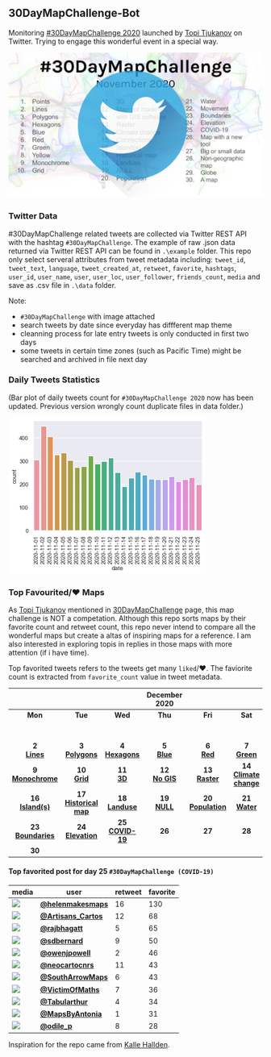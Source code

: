 ## 30DayMapChallenge-Bot
Monitoring [#30DayMapChallenge 2020](https://github.com/tjukanovt/30DayMapChallenge) launched by [Topi Tjukanov](https://twitter.com/tjukanov) on Twitter. Trying to engage this wonderful event in a special way. 

![images](./graphs/map_challenge_2020_bot.jpg)

### Twitter Data
#30DayMapChallenge related tweets are collected via Twitter REST API with the hashtag `#30DayMapChallenge`. The example of raw .json data returned via Twitter REST API can be found in `.\example` folder. This repo only select serveral attributes from tweet metadata including: `tweet_id`, `tweet_text`, `language`, `tweet_created_at`, `retweet`, `favorite`, `hashtags`, `user_id`, `user_name`, `user`, `user_loc`, `user_follower`, `friends_count`, `media` and save as .csv file in `.\data` folder.

Note:
-  `#30DayMapChallenge` with image attached
- search tweets by date since everyday has diffferent map theme
- cleanning process for late entry tweets is only conducted in first two days
- some tweets in certain time zones (such as Pacific Time) might be searched and archived in file next day

### Daily Tweets Statistics
(Bar plot of daily tweets count for `#30DayMapChallenge 2020` now has been updated. Previous version wrongly count duplicate files in data folder.)

![images](./graphs/maps_count.png)

### Top Favourited/:heart: Maps

As [Topi Tjukanov](https://twitter.com/tjukanov) mentioned in [30DayMapChallenge](https://github.com/tjukanovt/30DayMapChallenge) page, this map challenge is NOT a competation. Although this repo sorts maps by their favorite count and retweet count, this repo never intend to compare all the wonderful maps but create a altas of inspiring maps for a reference. I am also interested in exploring topis in replies in those maps with more attention (if i have time).

Top favorited tweets refers to the tweets get many `liked`/:heart:. The faviorite count is extracted from `favorite_count` value in tweet metadata.

| |||December 2020||| |
|:---:|:---:|:---:|:---:|:---:|:---:|:---:|
| **Mon** | **Tue** | **Wed** | **Thu** | **Fri** | **Sat** | **Sun** |
|     |     |     |     |     |     | **1** <br/>**[Points](day1.md)**|
| **2** <br/>**[Lines](day2.md)**   |**3** <br/>**[Polygons](day3.md)**   |**4** <br/>**[Hexagons](day4.md)**    | **5** <br/>**[Blue](day05_Blue.md)**   | **6** <br/>**[Red](day06_Red.md)**   | **7** <br/>**[Green](day07_Green.md)**  | **8** <br/>**[Yellow](day08_Yellow.md)**  |
| **9** <br/>**[Monochrome](day09_Monochrome.md)** | **10** <br/>**[Grid](day10_Grid.md)**  | **11** <br/>**[3D](day11_3D.md)**  | **12** <br/>**[No GIS](day12_Map%20not%20made%20with%20GIS%20software.md)**  | **13** <br/>**[Raster](day13_Raster.md)**  | **14** <br/>**[Climate change](day14_Climate%20change.md)**  |  **15** <br/>**[Connections](day15_Connections.md)**  |
|  **16** <br/>**[Island(s)](day16_Island(s).md)**  |   **17** <br/>**[Historical map](day17_Historical%20map.md)**   |  **18** <br/>**[Landuse](day18_Landuse.md)**    |   **19** <br/>**[NULL](day19_NULL.md)**   |   **20** <br/> **[Population](day20_Population.md)**  |   **21** <br/> **[Water](day21_Water.md)**  |  **22** <br/>**[Movement](day22_Movement.md)**    |
|   **23** <br/>**[Boundaries](day23_Boundaries.md)**   |   **24** <br/>**[Elevation](day24_Elevation.md)**   |   **25** <br/>**[COVID-19](day25_COVID-19.md)**   |   **26** <br/>   |   **27** <br/>   |   **28** <br/>   |  **29** <br/>    |
|  **30** <br/>    |     |     |     |     |     |     |

<!-- - **[Maps for Day 1 `#30DayMapChallenge (Points)`](day1.md)** (include late entry)

- **[Maps for Day 2 `#30DayMapChallenge (Lines)`](day2.md)** (exclude late entry)

- **[Maps for Day 3 `#30DayMapChallenge (Polygons)`](day3.md)**

- **[Maps for Day 4 `#30DayMapChallenge (Hexagons)`](day4.md)**

- **[Maps for Day 5 `#30DayMapChallenge (Blue)`](day05_Blue.md)**

- **[Maps for Day 6 `#30DayMapChallenge (Red)`](day06_Red.md)**

- **[Maps for Day 7 `#30DayMapChallenge (Green)`](day07_Green.md)**

- **[Maps for Day 8 `#30DayMapChallenge (Yellow)`](day08_Yellow.md)**

- **[Maps for Day 9 `#30DayMapChallenge (Monochrome)`](day09_Monochrome.md)**

- **[Maps for Day 10 `#30DayMapChallenge (Grid)`](day10_Grid.md)**

- **[Maps for Day 11 `#30DayMapChallenge (3D)`](day11_3D.md)**

- **[Maps for Day 12 `#30DayMapChallenge (Map not made with GIS software)`](day12_Map%20not%20made%20with%20GIS%20software.md)**

- **[Maps for Day 13 `#30DayMapChallenge (Raster)`](day13_Raster.md)**

- **[Maps for Day 14 `#30DayMapChallenge (Climate change)`](day14_Climate%20change.md)**

- **[Maps for Day 15 `#30DayMapChallenge (Connections)`](day15_Connections.md)**
 -->

#### Top favorited post for day 25 `#30DayMapChallenge (COVID-19)`
| media                                                                                        | user                                                                             |   retweet |   favorite |
|----------------------------------------------------------------------------------------------|----------------------------------------------------------------------------------|-----------|------------|
| ![](http://pbs.twimg.com/media/Enry2qPXIAEN9-x.jpg)                                          | **[@helenmakesmaps](https://twitter.com/twitter/statuses/1331643738607771648)**  |        16 |        130 |
| ![](http://pbs.twimg.com/ext_tw_video_thumb/1331653607490547712/pu/img/O4laCp-FBYTLY9N5.jpg) | **[@Artisans_Cartos](https://twitter.com/twitter/statuses/1331653631708454913)** |        12 |         68 |
| ![](http://pbs.twimg.com/media/EnrNxVLVoAgooWy.jpg)                                          | **[@rajbhagatt](https://twitter.com/twitter/statuses/1331602973567270914)**      |         5 |         65 |
| ![](http://pbs.twimg.com/ext_tw_video_thumb/1331594308969959424/pu/img/25CvH703Itk0jYrf.jpg) | **[@sdbernard](https://twitter.com/twitter/statuses/1331595144924160000)**       |         9 |         50 |
| ![](http://pbs.twimg.com/ext_tw_video_thumb/1331522850868621312/pu/img/nueTvX1H2Wrq-Ulx.jpg) | **[@owenjpowell](https://twitter.com/twitter/statuses/1331522956300865537)**     |         2 |         46 |
| ![](http://pbs.twimg.com/media/Enp-3H_WMAA_b2y.jpg)                                          | **[@neocartocnrs](https://twitter.com/twitter/statuses/1331516242960789507)**    |        11 |         43 |
| ![](http://pbs.twimg.com/media/EnqyfD_UUAMTdcf.png)                                          | **[@SouthArrowMaps](https://twitter.com/twitter/statuses/1331573453422424069)**  |         6 |         43 |
| ![](http://pbs.twimg.com/media/EnqYL45XIAABVJU.jpg)                                          | **[@VictimOfMaths](https://twitter.com/twitter/statuses/1331545055300120576)**   |         7 |         36 |
| ![](http://pbs.twimg.com/media/Enqh-mrXEAMmOYQ.jpg)                                          | **[@Tabularthur](https://twitter.com/twitter/statuses/1331555138062987264)**     |         4 |         34 |
| ![](http://pbs.twimg.com/media/EnrPVwhXEAIwbmV.jpg)                                          | **[@MapsByAntonia](https://twitter.com/twitter/statuses/1331604615771643907)**   |         1 |         31 |
| ![](http://pbs.twimg.com/media/Enr0dCHW8AILYvr.jpg)                                          | **[@odile_p](https://twitter.com/twitter/statuses/1331645726389055493)**         |         8 |         28 |
 






Inspiration for the repo came from [Kalle Hallden](https://www.youtube.com/channel/UCWr0mx597DnSGLFk1WfvSkQ).